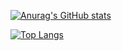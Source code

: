 [![Anurag's GitHub stats](https://github-readme-stats.vercel.app/api?username=213am&count_private=true)](https://github.com/anuraghazra/github-readme-stats)

[![Top Langs](https://github-readme-stats.vercel.app/api/top-langs/?username=213am&hide=python&layout=compact)](https://github.com/anuraghazra/github-readme-stats)
